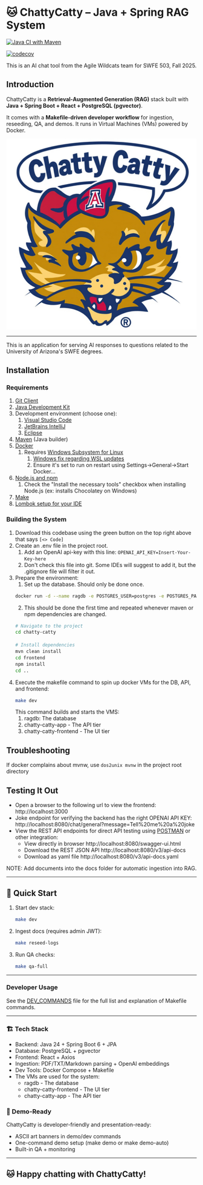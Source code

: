 # 🐱 ChattyCatty – Java + Spring RAG System

[![Java CI with Maven](https://github.com/agile-wildcats-082025503/chatty-catty/actions/workflows/tests.yml/badge.svg)](https://github.com/agile-wildcats-082025503/chatty-catty/actions/workflows/tests.yml)

[![codecov](https://codecov.io/gh/your-org/chattycatty/branch/main/graph/badge.svg)](https://codecov.io/gh/your-org/chattycatty)

This is an AI chat tool from the Agile Wildcats team for SWFE 503, Fall 2025.

## Introduction

ChattyCatty is a **Retrieval-Augmented Generation (RAG)** stack built with **Java + Spring Boot + React + PostgreSQL (pgvector)**.

It comes with a **Makefile-driven developer workflow** for ingestion, reseeding, QA, and demos.
It runs in Virtual Machines (VMs) powered by Docker.

![UofA Women's Wildcat mascot saying Chatty Catty](doc/resources/media/chatty-catty-logo.jpg)

---

This is an application for serving AI responses to questions related to the University of Arizona's SWFE degrees. 

## Installation

### Requirements

1. [Git Client](http://git-scm.com)
2. [Java Development Kit](https://www.oracle.com/java/technologies/downloads/)
3. Development environment (choose one):
    1. [Visual Studio Code](https://code.visualstudio.com/download)
    2. [JetBrains IntelliJ](https://www.jetbrains.com/idea/download)
    3. [Eclipse](https://www.eclipse.org/downloads/)
4. [Maven](https://maven.apache.org/download.cgi?) (Java builder)
5. [Docker](https://www.docker.com/products/docker-desktop/)
    1. Requires [Windows Subsystem for Linux](https://learn.microsoft.com/en-us/windows/wsl/install)
        1. [Windows fix regarding WSL updates](https://stackoverflow.com/questions/76479583/docker-desktop-requires-a-newer-wsl-kernel-version)
        2. Ensure it's set to run on restart using Settings->General->Start Docker...
6. [Node.js and npm](https://www.geeksforgeeks.org/node-js/how-to-download-and-install-node-js-and-npm/)
    1. Check the "Install the necessary tools" checkbox when installing Node.js (ex: installs Chocolatey on Windows)
7. [Make](https://medium.com/@divyeshpal07/mastering-gnu-make-and-makefiles-the-developers-guide-22df3b97cc0d)
8. [Lombok setup for your IDE](https://projectlombok.org/setup/)

### Building the System
1. Download this codebase using the green button on the top right above that says `[<> Code]`
2. Create an .env file in the project root.
   1. Add an OpenAI api-key with this line: `OPENAI_API_KEY=Insert-Your-Key-here`
   2. Don't check this file into git. Some IDEs will suggest to add it, but the .gitignore file will filter it out.
3. Prepare the environment:
   1. Set up the database. Should only be done once.
   ```bash
   docker run -d --name ragdb -e POSTGRES_USER=postgres -e POSTGRES_PASSWORD=postgres -e POSTGRES_DB=ragdb -p 5432:5432 ankane/pgvector
   ```
   2. This should be done the first time and repeated whenever maven or npm dependencies are changed. 
   ```bash
   # Navigate to the project
   cd chatty-catty

   # Install dependencies
   mvn clean install
   cd frontend
   npm install
   cd ..
   ```
4. Execute the makefile command to spin up docker VMs for the DB, API, and frontend:
   ```bash
   make dev
   ```
   This command builds and starts the VMS:
   1. ragdb: The database
   2. chatty-catty-app - The API tier
   3. chatty-catty-frontend - The UI tier

## Troubleshooting

If docker complains about mvnw, use `dos2unix mvnw` in the project root directory

## Testing It Out
* Open a browser to the following url to view the frontend: http://localhost:3000
* Joke endpoint for verifying the backend has the right OPENAI API KEY: http://localhost:8080/chat/general?message=Tell%20me%20a%20joke
* View the REST API endpoints for direct API testing using [POSTMAN](https://learning.postman.com/docs/getting-started/overview/) or other integration:
  * View directly in browser http://localhost:8080/swagger-ui.html
  * Download the REST JSON API http://localhost:8080/v3/api-docs
  * Download as yaml file http://localhost:8080/v3/api-docs.yaml

NOTE: Add documents into the docs folder for automatic ingestion into RAG.

---

## 🚀 Quick Start

1. Start dev stack:
   ```bash
   make dev
   ```
2. Ingest docs (requires admin JWT):
   ```bash
   make reseed-logs
   ```
5. Run QA checks:
   ```bash
   make qa-full
   ```

---
### Developer Usage

See the [DEV_COMMANDS](DEV-COMMANDS.md) file for the full list and explanation of Makefile commands.

---

### 🏗️ Tech Stack
* Backend: Java 24 + Spring Boot 6 + JPA
* Database: PostgreSQL + pgvector
* Frontend: React + Axios
* Ingestion: PDF/TXT/Markdown parsing + OpenAI embeddings
* Dev Tools: Docker Compose + Makefile
* The VMs are used for the system:
  * ragdb - The database
  * chatty-catty-frontend - The UI tier
  * chatty-catty-app - The API tier

### 🎉 Demo-Ready
ChattyCatty is developer-friendly and presentation-ready:

* ASCII art banners in demo/dev commands
* One-command demo setup (make demo or make demo-auto)
* Built-in QA + monitoring

---

## 🐱 Happy chatting with ChattyCatty!